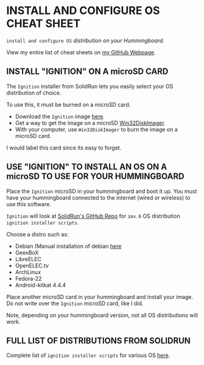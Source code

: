 # INSTALL AND CONFIGURE OS CHEAT SHEET

`install and configure OS` _distribution on your Hummingboard._

View my entire list of cheat sheets on
[my GitHub Webpage](https://jeffdecola.github.io/my-cheat-sheets/).

## INSTALL "IGNITION" ON A microSD CARD

The `Ignition` installer from SolidRun lets you easily select
your OS distribution of choice.

To use this, it must be burned on a microSD card.

* Download the `Ignition` image
[here](https://www.solid-run.com/downloads/ignition).
* Get a way to get the image on a microSD 
[Win32DiskImager](https://sourceforge.net/projects/win32diskimager).
* With your computer, use `Win32DiskImager`
to burn the image on a microSD card.

I would label this card since its easy to forget.

## USE "IGNITION" TO INSTALL AN OS ON A microSD TO USE FOR YOUR HUMMINGBOARD

Place the `Ignition` microSD in your hummingboard and boot it up.
You must have your hummingboard connected to the internet
(wired or wireless) to use this software.

`Ignition` will look at
[SolidRun's GitHub Repo](https://github.com/SolidRun/ignition-imx6)
for `imx.6` OS distribution `ignition installer scripts`.

Choose a distro such as:

* Debian (Manual installation of debian
[here](https://images.solid-build.xyz/IMX6/Debian)
* GeexBoX
* LibreELEC
* OpenELEC.tv
* ArchLinux
* Fedora-22
* Android-kitkat 4.4.4

Place another microSD card in your hummingboard and install
your image.  Do not write over the `Ignition` microSD card,
like I did.

Note, depending on your hummingboard version, not all OS
distributions will work.

## FULL LIST OF DISTRIBUTIONS FROM SOLIDRUN

Complete list of `ignition installer scripts` for various OS
[here](https://wiki.solid-run.com/doku.php?id=tag:ignition&do=showtag&tag=ignition).
